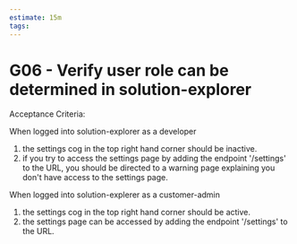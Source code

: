 ```yaml
---
estimate: 15m
tags:
---
```


# G06 - Verify user role can be determined in solution-explorer

Acceptance Criteria:

When logged into solution-explorer as a developer

1. the settings cog in the top right hand corner should be inactive.
2. if you try to access the settings page by adding the endpoint '/settings' to the URL, you should be directed to a warning page explaining you don't have access to the settings page.

When logged into solution-explerer as a customer-admin

1. the settings cog in the top right hand corner should be active.
2. the settings page can be accessed by adding the endpoint '/settings' to the URL.
